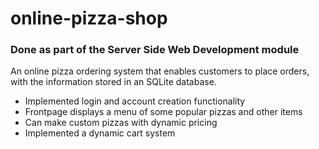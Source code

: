 # online-pizza-shop
### Done as part of the Server Side Web Development module

An online pizza ordering system that enables customers to place orders,
with the information stored in an SQLite database.

* Implemented login and account creation functionality
* Frontpage displays a menu of some popular pizzas and other items
* Can make custom pizzas with dynamic pricing
* Implemented a dynamic cart system

